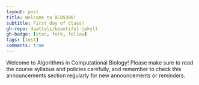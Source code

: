 ```yaml
---
layout: post
title: Welcome to BCB5300!
subtitle: First day of class!
gh-repo: daattali/beautiful-jekyll
gh-badge: [star, fork, follow]
tags: [test]
comments: true
---
```


Welcome to Algorithms in Computational Biology! Please make sure to read the course syllabus and policies carefully, and remember to check this announcements section regularly for new announcements or reminders.
